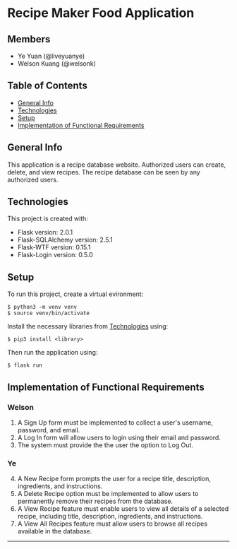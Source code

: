 # Recipe Maker Food Application
## Members
- Ye Yuan (@liveyuanye)
- Welson Kuang (@welsonk)

## Table of Contents
* [General Info](#general-info)
* [Technologies](#technologies)
* [Setup](#setup)
* [Implementation of Functional Requirements](#implementation-of-functional-requirements)

## General Info
This application is a recipe database website. Authorized users can create, delete, and view recipes. The recipe database can be seen by any authorized users.
	
## Technologies
This project is created with:
* Flask version: 2.0.1
* Flask-SQLAlchemy version: 2.5.1
* Flask-WTF version: 0.15.1
* Flask-Login version: 0.5.0
	
## Setup
To run this project, create a virtual evironment:
```
$ python3 -m venv venv
$ source venv/bin/activate
```
Install the necessary libraries from [Technologies](#technologies) using:
```
$ pip3 install <library>
```
Then run the application using:
```
$ flask run
```

## Implementation of Functional Requirements
### Welson
1. A Sign Up form must be implemented to collect a user's username, password, and email.
2. A Log In form will allow users to login using their email and password.
3. The system must provide the the user the option to Log Out.
### Ye
4. A New Recipe form prompts the user for a recipe title, description, ingredients, and instructions.
5. A Delete Recipe option must be implemented to allow users to permanently remove their recipes from the database.
6. A View Recipe feature must enable users to view all details of a selected recipe, including title, description, ingredients, and instructions.
7. A View All Recipes feature must allow users to browse all recipes available in the database.

---
